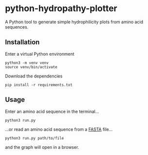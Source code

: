 # python-hydropathy-plotter

A Python tool to generate simple hydrophilicity plots from amino acid sequences.

## Installation

Enter a virtual Python environment
```
python3 -m venv venv
source venv/bin/activate
```

Download the dependencies 
```
pip install -r requirements.txt
```

## Usage

Enter an amino acid sequence in the terminal...
```
python3 run.py
```

...or read an amino acid sequence from a [FASTA](https://en.wikipedia.org/wiki/FASTA_format) file...
```
python3 run.py path/to/file
```

and the graph will open in a browser.
